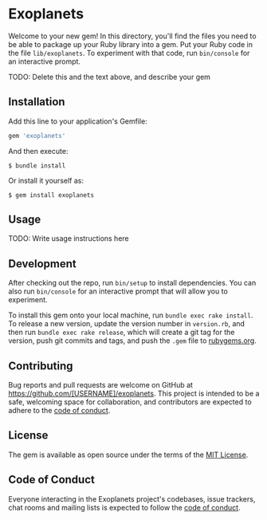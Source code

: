 # Exoplanets

Welcome to your new gem! In this directory, you'll find the files you need to be able to package up your Ruby library into a gem. Put your Ruby code in the file `lib/exoplanets`. To experiment with that code, run `bin/console` for an interactive prompt.

TODO: Delete this and the text above, and describe your gem

## Installation

Add this line to your application's Gemfile:

```ruby
gem 'exoplanets'
```

And then execute:

    $ bundle install

Or install it yourself as:

    $ gem install exoplanets

## Usage

TODO: Write usage instructions here

## Development

After checking out the repo, run `bin/setup` to install dependencies. You can also run `bin/console` for an interactive prompt that will allow you to experiment.

To install this gem onto your local machine, run `bundle exec rake install`. To release a new version, update the version number in `version.rb`, and then run `bundle exec rake release`, which will create a git tag for the version, push git commits and tags, and push the `.gem` file to [rubygems.org](https://rubygems.org).

## Contributing

Bug reports and pull requests are welcome on GitHub at https://github.com/[USERNAME]/exoplanets. This project is intended to be a safe, welcoming space for collaboration, and contributors are expected to adhere to the [code of conduct](https://github.com/[USERNAME]/exoplanets/blob/master/CODE_OF_CONDUCT.md).


## License

The gem is available as open source under the terms of the [MIT License](https://opensource.org/licenses/MIT).

## Code of Conduct

Everyone interacting in the Exoplanets project's codebases, issue trackers, chat rooms and mailing lists is expected to follow the [code of conduct](https://github.com/[USERNAME]/exoplanets/blob/master/CODE_OF_CONDUCT.md).
